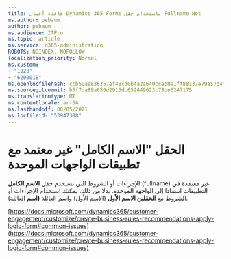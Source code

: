 ```yaml
---
title: قاعدة أعمال Dynamics 365 Forms باستخدام حقل Fullname Not
ms.author: pebaum
author: pebaum
ms.audience: ITPro
ms.topic: article
ms.service: o365-administration
ROBOTS: NOINDEX, NOFOLLOW
localization_priority: Normal
ms.custom:
- "1928"
- "6200018"
ms.openlocfilehash: ccb50ae836357ef48cd0b4a2a640cceb0a1ff88137e79a57d4fcd9027994ce45
ms.sourcegitcommit: b5f7da89a650d2915dc652449623c78be6247175
ms.translationtype: MT
ms.contentlocale: ar-SA
ms.lasthandoff: 08/05/2021
ms.locfileid: "53947388"
---
```

# <a name="full-name-field-not-supported-with-unified-inteface-apps"></a>الحقل "الاسم الكامل" غير معتمد مع تطبيقات الواجهات الموحدة

الإجراءات أو الشروط التي تستخدم حقل **الاسم الكامل** (fullname) غير معتمدة في التطبيقات استنادا إلى الواجهة الموحدة. بدلا من ذلك، يمكنك استخدام الإجراءات أو الشروط مع **الحقلين الاسم الأول** (الاسم الأول) واسم العائلة **(اسم** العائلة).

[https://docs.microsoft.com/dynamics365/customer-engagement/customize/create-business-rules-recommendations-apply-logic-form#common-issues](https://docs.microsoft.com/dynamics365/customer-engagement/customize/create-business-rules-recommendations-apply-logic-form#common-issues)
